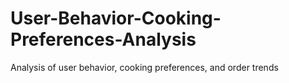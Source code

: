 # User-Behavior-Cooking-Preferences-Analysis
Analysis of user behavior, cooking preferences, and order trends
